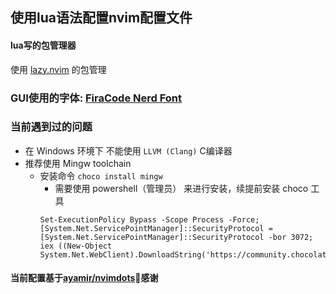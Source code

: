 ##  使用lua语法配置nvim配置文件

#### lua写的包管理器
使用 [lazy.nvim](https://github.com/folke/lazy.nvim) 的包管理

### GUI使用的字体: [FiraCode Nerd Font](https://www.nerdfonts.com/)

### 当前遇到过的问题
- 在 Windows 环境下 不能使用 `LLVM (Clang)` C编译器
- 推荐使用 Mingw toolchain 
    - 安装命令 `choco install mingw`
        - 需要使用 powershell（管理员） 来进行安装，续提前安装 choco 工具
        ``` shell
        Set-ExecutionPolicy Bypass -Scope Process -Force; [System.Net.ServicePointManager]::SecurityProtocol = [System.Net.ServicePointManager]::SecurityProtocol -bor 3072; iex ((New-Object System.Net.WebClient).DownloadString('https://community.chocolatey.org/install.ps1'))
        ```


#### 当前配置基于[ayamir/nvimdots](https://github.com/ayamir/nvimdots)🙏感谢
